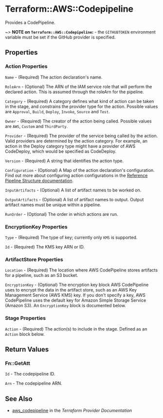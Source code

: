 # Terraform::AWS::Codepipeline

Provides a CodePipeline.

~> **NOTE on `Terraform::AWS::Codepipeline`:** - the `GITHUBTOKEN` environment variable must be set if the GitHub provider is specified.

## Properties

### Action Properties

`Name` - (Required) The action declaration's name.

`RoleArn` - (Optional) The ARN of the IAM service role that will perform the declared action. This is assumed through the roleArn for the pipeline.

`Category` - (Required) A category defines what kind of action can be taken in the stage, and constrains the provider type for the action. Possible values are `Approval`, `Build`, `Deploy`, `Invoke`, `Source` and `Test`.

`Owner` - (Required) The creator of the action being called. Possible values are `AWS`, `Custom` and `ThirdParty`.

`Provider` - (Required) The provider of the service being called by the action. Valid providers are determined by the action category. For example, an action in the Deploy category type might have a provider of AWS CodeDeploy, which would be specified as CodeDeploy.

`Version` - (Required) A string that identifies the action type.

`Configuration` - (Optional) A Map of the action declaration's configuration. Find out more about configuring action configurations in the [Reference Pipeline Structure documentation](http://docs.aws.amazon.com/codepipeline/latest/userguide/reference-pipeline-structure.html#action-requirements).

`InputArtifacts` - (Optional) A list of artifact names to be worked on.

`OutputArtifacts` - (Optional) A list of artifact names to output. Output artifact names must be unique within a pipeline.

`RunOrder` - (Optional) The order in which actions are run.

### EncryptionKey Properties

`Type` - (Required) The type of key; currently only `KMS` is supported.

`Id` - (Required) The KMS key ARN or ID.

### ArtifactStore Properties

`Location` - (Required) The location where AWS CodePipeline stores artifacts for a pipeline, such as an S3 bucket.

`EncryptionKey` - (Optional) The encryption key block AWS CodePipeline uses to encrypt the data in the artifact store, such as an AWS Key Management Service (AWS KMS) key. If you don't specify a key, AWS CodePipeline uses the default key for Amazon Simple Storage Service (Amazon S3). An `EncryptionKey` block is documented below.

### Stage Properties

`Action` - (Required) The action(s) to include in the stage. Defined as an `Action` block below.


## Return Values

### Fn::GetAtt

`Id` - The codepipeline ID.

`Arn` - The codepipeline ARN.

## See Also

* [aws_codepipeline](https://www.terraform.io/docs/providers/aws/r/codepipeline.html) in the _Terraform Provider Documentation_